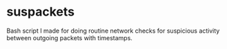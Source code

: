 # suspackets
Bash script I made for doing routine network checks for suspicious activity between outgoing packets with timestamps.

